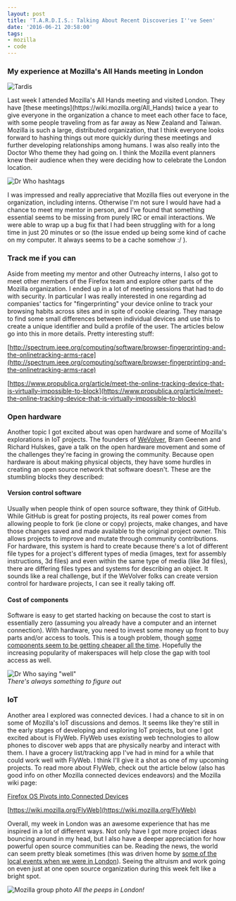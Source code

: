 ```yaml
---
layout: post
title: 'T.A.R.D.I.S.: Talking About Recent Discoveries I''ve Seen'
date: '2016-06-21 20:58:00'
tags:
- mozilla
- code
---
```


### My experience at Mozilla's All Hands meeting in London

<div class="img-center">
    
![Tardis](/content/images/2016/06/tardis__x-large.jpg)
</div>
Last week I attended Mozilla's All Hands meeting and visited London. They have [these meetings](https://wiki.mozilla.org/All_Hands) twice a year to give everyone in the organization a chance to meet each other face to face, with some people traveling from as far away as New Zealand and Taiwan. Mozilla is such a large, distributed organization, that I think everyone looks forward to hashing things out more quickly during these meetings and further developing relationships among humans. I was also really into the Doctor Who theme they had going on. I think the Mozilla event planners knew their audience when they were deciding how to celebrate the London location. 

<div class="img-center">

![Dr Who hashtags](https://media.giphy.com/media/FLUkjdQ1u6COY/giphy.gif)
</div>

I was impressed and really appreciative that Mozilla flies out everyone in the organization, including interns. Otherwise I'm not sure I would have had a chance to meet my mentor in person, and I've found that something essential seems to be missing from purely IRC or email interactions. We were able to wrap up a bug fix that I had been struggling with for a long time in just 20 minutes or so (the issue ended up being some kind of cache on my computer. It always seems to be a cache somehow :/ ). 

### Track me if you can 
Aside from meeting my mentor and other Outreachy interns, I also got to meet other members of the Firefox team and explore other parts of the Mozilla organization. I ended up in a lot of meeting sessions that had to do with security. In particular I was really interested in one regarding ad companies' tactics for "fingerprinting" your device online to track your browsing habits across sites and in spite of cookie clearing. They manage to find some small differences between individual devices and use this to create a unique identifier and build a profile of the user. The articles below go into this in more details. Pretty interesting stuff:

[http://spectrum.ieee.org/computing/software/browser-fingerprinting-and-the-onlinetracking-arms-race](http://spectrum.ieee.org/computing/software/browser-fingerprinting-and-the-onlinetracking-arms-race)

[https://www.propublica.org/article/meet-the-online-tracking-device-that-is-virtually-impossible-to-block](https://www.propublica.org/article/meet-the-online-tracking-device-that-is-virtually-impossible-to-block)

### Open hardware
Another topic I got excited about was open hardware and some of Mozilla's explorations in IoT projects. The founders of [WeVolver](https://www.wevolver.com/home/), Bram Geenen and Richard Hulskes, gave a talk on the open hardware movement and some of the challenges they're facing in growing the community. Because open hardware is about making physical objects, they have some hurdles in creating an open source network that software doesn't. These are the stumbling blocks they described:

#### Version control software
Usually when people think of open source software, they think of GitHub. While GitHub is great for posting projects, its real power comes from allowing people to fork (ie clone or copy) projects, make changes, and have those changes saved and made available to the original project owner. This allows projects to improve and mutate through community contributions. For hardware, this system is hard to create because there's a lot of different file types for a project's different types of media (images, text for assembly instructions, 3d files) and even within the same type of media (like 3d files), there are differing files types and systems for describing an object. It sounds like a real challenge, but if the WeVolver folks can create version control for hardware projects, I can see it really taking off. 

#### Cost of components
Software is easy to get started hacking on because the cost to start is essentially zero (assuming you already have a computer and an internet connection). With hardware, you need to invest some money up front to buy parts and/or access to tools. This is a tough problem, though [some components seem to be getting cheaper all the time](https://www.engadget.com/2016/05/16/raspberry-pi-zero-camera-module/). Hopefully the increasing popularity of makerspaces will help close the gap with tool access as well. 

<div class="img-center">

![Dr Who saying "well"](https://media.giphy.com/media/12WPr8omNjZdle/giphy.gif)
<br>
<i>There's always something to figure out</i>
</div>

### IoT
Another area I explored was connected devices. I had a chance to sit in on some of Mozilla's IoT discussions and demos. It seems like they're still in the early stages of developing and exploring IoT projects, but one I got excited about is FlyWeb. FlyWeb uses existing web technologies to allow phones to discover web apps that are physically nearby and interact with them. I have a grocery list/tracking app I've had in mind for a while that could work well with FlyWeb. I think I'll give it a shot as one of my upcoming projects. To read more about FlyWeb, check out the article below (also has good info on other Mozilla connected devices endeavors) and the Mozilla wiki page:

[Firefox OS Pivots into Connected Devices](https://www.sitepoint.com/the-firefox-os-pivot-into-connected-devices/)

[https://wiki.mozilla.org/FlyWeb](https://wiki.mozilla.org/FlyWeb)

Overall, my week in London was an awesome experience that has me inspired in a lot of different ways. Not only have I got more project ideas bouncing around in my head, but I also have a deeper appreciation for how powerful open source communities can be. Reading the news, the world can seem pretty bleak sometimes (this was driven home by [some of the local events when we were in London](http://www.bbc.com/news/uk-politics-36590824)). Seeing the altruism and work going on even just at one open source organization during this week felt like a bright spot. 

<div class="img-center">

![Mozilla group photo](/content/images/2016/06/moz-a-0191.jpg)
<i>All the peeps in London!</i>
</div>
